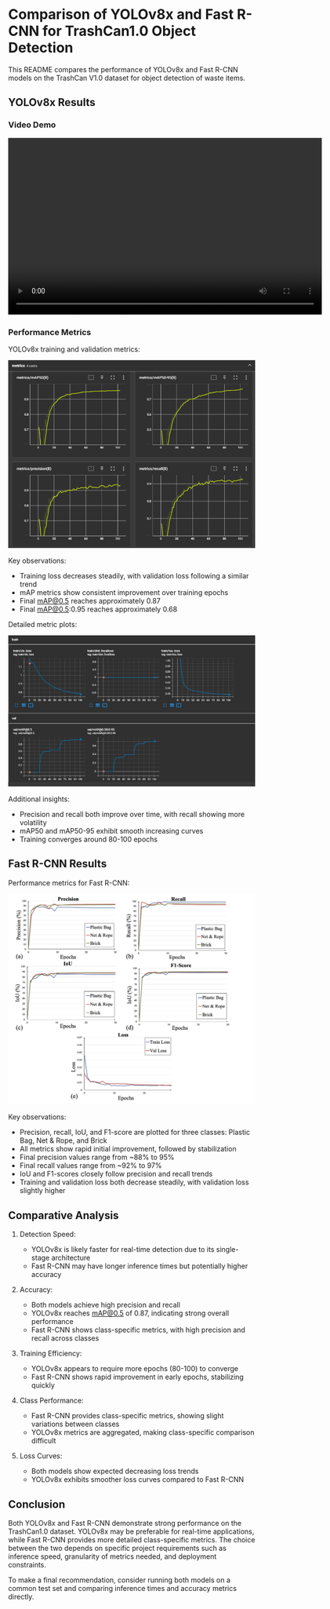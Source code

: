 # Comparison of YOLOv8x and Fast R-CNN for TrashCan1.0 Object Detection

This README compares the performance of YOLOv8x and Fast R-CNN models on the TrashCan V1.0 dataset for object detection of waste items.

## YOLOv8x Results

### Video Demo

<video width="640" height="360" controls>
  <source src="YOLO_result.mp4" type="video/mp4">
  Your browser does not support the video tag.
</video>

### Performance Metrics

YOLOv8x training and validation metrics:

![YOLOv8x Metrics](metrices.png)

Key observations:
- Training loss decreases steadily, with validation loss following a similar trend
- mAP metrics show consistent improvement over training epochs
- Final mAP@0.5 reaches approximately 0.87
- Final mAP@0.5:0.95 reaches approximately 0.68

Detailed metric plots:

![YOLOv8x Detailed Metrics](result.png)

Additional insights:
- Precision and recall both improve over time, with recall showing more volatility
- mAP50 and mAP50-95 exhibit smooth increasing curves
- Training converges around 80-100 epochs

## Fast R-CNN Results

Performance metrics for Fast R-CNN:

![Fast R-CNN Metrics](RCNN.png)

Key observations:
- Precision, recall, IoU, and F1-score are plotted for three classes: Plastic Bag, Net & Rope, and Brick
- All metrics show rapid initial improvement, followed by stabilization
- Final precision values range from ~88% to 95%
- Final recall values range from ~92% to 97%
- IoU and F1-scores closely follow precision and recall trends
- Training and validation loss both decrease steadily, with validation loss slightly higher

## Comparative Analysis

1. Detection Speed:
   - YOLOv8x is likely faster for real-time detection due to its single-stage architecture
   - Fast R-CNN may have longer inference times but potentially higher accuracy

2. Accuracy:
   - Both models achieve high precision and recall
   - YOLOv8x reaches mAP@0.5 of 0.87, indicating strong overall performance
   - Fast R-CNN shows class-specific metrics, with high precision and recall across classes

3. Training Efficiency:
   - YOLOv8x appears to require more epochs (80-100) to converge
   - Fast R-CNN shows rapid improvement in early epochs, stabilizing quickly

4. Class Performance:
   - Fast R-CNN provides class-specific metrics, showing slight variations between classes
   - YOLOv8x metrics are aggregated, making class-specific comparison difficult

5. Loss Curves:
   - Both models show expected decreasing loss trends
   - YOLOv8x exhibits smoother loss curves compared to Fast R-CNN

## Conclusion

Both YOLOv8x and Fast R-CNN demonstrate strong performance on the TrashCan1.0 dataset. YOLOv8x may be preferable for real-time applications, while Fast R-CNN provides more detailed class-specific metrics. The choice between the two depends on specific project requirements such as inference speed, granularity of metrics needed, and deployment constraints.

To make a final recommendation, consider running both models on a common test set and comparing inference times and accuracy metrics directly.